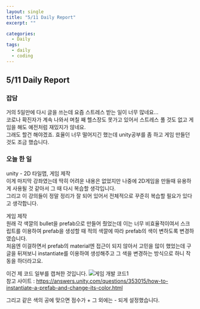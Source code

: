 ```yaml
---
layout: single
title: "5/11 Daily Report"
excerpt: ""

categories:
  - Daily
tags:
  - daily
  - coding
---
```


## 5/11 Daily Report

### 잡담
거의 5일만에 다시 글을 쓰는데 요즘 스트레스 받는 일이 너무 많네요...   
코로나 확진자가 계속 나와서 며칠 째 헬스장도 못가고 있어서 스트레스 풀 것도 없고 게임을 해도 예전처럼 재밌지가 않네요.  
그래도 할건 해야겠죠. 효율이 너무 떨어지긴 했는데 unity공부를 좀 하고 게임 만들던 것도 조금 했습니다.

### 오늘 한 일
unity - 2D 타일맵, 게임 제작  
이게 마지막 강좌였는데 딱히 어려운 내용은 없었지만 나중에 2D게임을 만들때 유용하게 사용될 것 같아서 그 때 다시 복습할 생각입니다.  
그리고 이 강의들이 정말 정리가 잘 되어 있어서 전체적으로 꾸준히 복습할 필요가 있다고 생각합니다.

게임 제작  
원래 각 색깔의 bullet을 prefab으로 만들어 줬었는데 이는 너무 비효율적이여서 스크립트를 이용하여 prefab을 생성할 때 적의 색깔에 따라 prefab의 색이 변하도록 변경하였습니다.  
처음엔 이걸하면서 prefab의 material엔 접근이 되지 않아서 고민을 많이 했었는데 구글을 뒤져보니 instantiate를 이용하여 생성해주고 그 색을 변경하는 방식으로 하니 작동을 하더라고요.  

이건 제 코드 일부를 캡쳐한 것입니다.
![게임 개발 코드1](https://user-images.githubusercontent.com/79121621/117818993-157fa680-b2a4-11eb-827d-89463c9c9387.PNG)  
참고 사이트 : https://answers.unity.com/questions/353015/how-to-instantiate-a-prefab-and-change-its-color.html  

그리고 같은 색의 공에 맞으면 점수가 + 그 외에는 - 되게 설정했습니다.